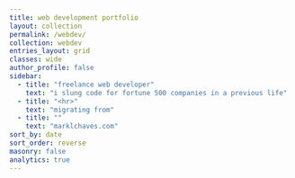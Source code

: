 ```yaml
---
title: web development portfolio
layout: collection
permalink: /webdev/
collection: webdev
entries_layout: grid
classes: wide
author_profile: false
sidebar:
  - title: "freelance web developer"
    text: "i slung code for fortune 500 companies in a previous life"
  - title: "<hr>"
    text: "migrating from"
  - title: ""
    text: "marklchaves.com"
sort_by: date
sort_order: reverse
masonry: false
analytics: true
---
```

